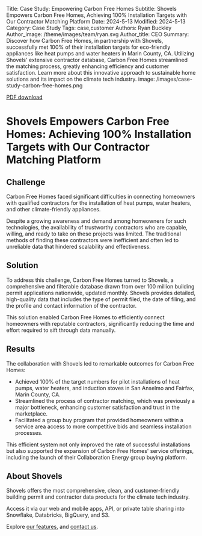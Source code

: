 Title: Case Study: Empowering Carbon Free Homes
Subtitle: Shovels Empowers Carbon Free Homes, Achieving 100% Installation Targets with Our Contractor Matching Platform
Date: 2024-5-13
Modified: 2024-5-13
Category: Case Study
Tags: case,customer
Authors: Ryan Buckley
Author_image: /theme/images/team/ryan.svg
Author_title: CEO
Summary: Discover how Carbon Free Homes, in partnership with Shovels, successfully met 100% of their installation targets for eco-friendly appliances like heat pumps and water heaters in Marin County, CA. Utilizing Shovels' extensive contractor database, Carbon Free Homes streamlined the matching process, greatly enhancing efficiency and customer satisfaction. Learn more about this innovative approach to sustainable home solutions and its impact on the climate tech industry.
image: /images/case-study-carbon-free-homes.png


[PDF download]({static}/pdfs/Case_Study_Carbon_Free_Homes.pdf)

# Shovels Empowers Carbon Free Homes: Achieving 100% Installation Targets with Our Contractor Matching Platform

## Challenge

Carbon Free Homes faced significant difficulties in connecting homeowners with qualified contractors for the installation of heat pumps, water heaters, and other climate-friendly appliances. 

Despite a growing awareness and demand among homeowners for such technologies, the availability of trustworthy contractors who are capable, willing, and ready to take on these projects was limited. The traditional methods of finding these contractors were inefficient and often led to unreliable data that hindered scalability and effectiveness.

## Solution

To address this challenge, Carbon Free Homes turned to Shovels, a comprehensive and filterable database drawn from over 100 million building permit applications nationwide, updated monthly. Shovels provides detailed, high-quality data that includes the type of permit filed, the date of filing, and the profile and contact information of the contractor. 

This solution enabled Carbon Free Homes to efficiently connect homeowners with reputable contractors, significantly reducing the time and effort required to sift through data manually.

## Results

The collaboration with Shovels led to remarkable outcomes for Carbon Free Homes:

* Achieved 100% of the target numbers for pilot installations of heat pumps, water heaters, and induction stoves in San Anselmo and Fairfax, Marin County, CA.
* Streamlined the process of contractor matching, which was previously a major bottleneck, enhancing customer satisfaction and trust in the marketplace.
* Facilitated a group buy program that provided homeowners within a service area access to more competitive bids and seamless installation processes.

This efficient system not only improved the rate of successful installations but also supported the expansion of Carbon Free Homes' service offerings, including the launch of their Collaboration Energy group buying platform.

## About Shovels

Shovels offers the most comprehensive, clean, and customer-friendly building permit and contractor data products for the climate tech industry. 

Access it via our web and mobile apps, API, or private table sharing into Snowflake, Databricks, BigQuery, and S3.

Explore [our features]({filename}../pages/about.md), and [contact us]({filename}../pages/contact.md).
